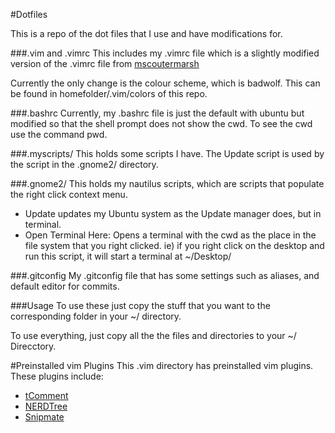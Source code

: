 #Dotfiles

  This is a repo of the dot files that I use and have modifications for.

###.vim and .vimrc
  This includes my .vimrc file which is a slightly modified version of the .vimrc
file from [mscoutermarsh](https://github.com/mscoutermarsh)

  Currently the only change is the colour scheme, which is badwolf. This can be
found in homefolder/.vim/colors of this repo.

###.bashrc
  Currently, my .bashrc file is just the default with ubuntu but modified so that
the shell prompt does not show the cwd. To see the cwd use the command pwd.

###.myscripts/
  This holds some scripts I have. The Update script is used by the script in the
.gnome2/ directory.

###.gnome2/
  This holds my nautilus scripts, which are scripts that populate the right
click context menu.
  * Update updates my Ubuntu system as the Update manager does, but in terminal.
  * Open Terminal Here: Opens a terminal with the cwd as the place in the file
    system that you right clicked. ie) if you right click on the desktop and run
this script, it will start a terminal at ~/Desktop/

###.gitconfig
  My .gitconfig file that has some settings such as aliases, and default editor
for commits.

###Usage
  To use these just copy the stuff that you want to the corresponding folder in
your ~/ directory.

  To use everything, just copy all the the files and directories to your ~/
Direcctory.

#Preinstalled vim Plugins
This .vim directory has preinstalled vim plugins. These plugins include:
  * [tComment](http://github.com/vim-scripts/tComment)
  * [NERDTree](https://github.com/scrooloose/nerdtree)
  * [Snipmate](https://github.com/msanders/snipmate.vim)

